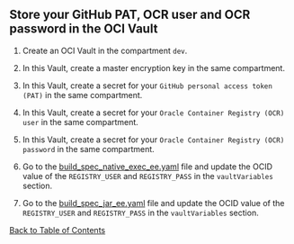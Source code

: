 ## Store your GitHub PAT, OCR user and OCR password in the OCI Vault

1. Create an OCI Vault in the compartment `dev`.

2. In this Vault, create a master encryption key in the same compartment.

3. In this Vault, create a secret for your `GitHub personal access token (PAT)` in the same compartment.

4. In this Vault, create a secret for your `Oracle Container Registry (OCR) user` in the same compartment.

5. In this Vault, create a secret for your `Oracle Container Registry (OCR) password` in the same compartment.

6. Go to the [build_spec_native_exec_ee.yaml](../devops-build-spec/build_spec_native_exec_ee.yaml) file and update the OCID value of the `REGISTRY_USER` and `REGISTRY_PASS` in the `vaultVariables` section.

7. Go to the [build_spec_jar_ee.yaml](../devops-build-spec/build_spec_jar_ee.yaml) file and update the OCID value of the `REGISTRY_USER` and `REGISTRY_PASS` in the `vaultVariables` section.

[Back to Table of Contents](../README.md#table-of-contents)